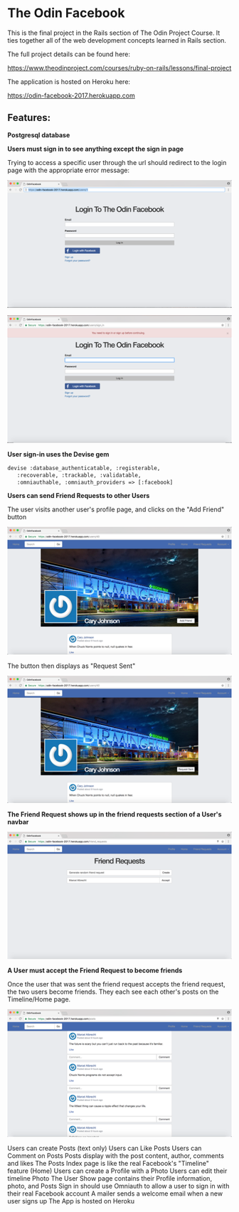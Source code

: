 <h1>The Odin Facebook</h1>

This is the final project in the Rails section of The Odin Project Course. It ties together all of the web development concepts learned in Rails section. 

The full project details can be found here:

https://www.theodinproject.com/courses/ruby-on-rails/lessons/final-project

The application is hosted on Heroku here:

https://odin-facebook-2017.herokuapp.com

<h2>Features:</h2>

<strong>Postgresql database</strong>

<strong>Users must sign in to see anything except the sign in page</strong>

Trying to access a specific user through the url should redirect to the login page with the appropriate error message:

![alt text](https://raw.githubusercontent.com/malbrecht0792/Odin-Facebook/master/app/assets/images/screenshots/sign_in_required_1.png)

![alt text](https://raw.githubusercontent.com/malbrecht0792/Odin-Facebook/master/app/assets/images/screenshots/sign_in_required_2.png)

<strong>User sign-in uses the Devise gem</strong>

<pre><code>devise :database_authenticatable, :registerable,
   :recoverable, :trackable, :validatable, 
   :omniauthable, :omniauth_providers => [:facebook]
</code></pre>

<strong>Users can send Friend Requests to other Users</strong>

The user visits another user's profile page, and clicks on the "Add Friend" button

![alt text](https://raw.githubusercontent.com/malbrecht0792/Odin-Facebook/master/app/assets/images/screenshots/profile_page_add_friend.png)

The button then displays as "Request Sent"

![alt text](https://raw.githubusercontent.com/malbrecht0792/Odin-Facebook/master/app/assets/images/screenshots/profile_page_request_sent.png)

<strong>The Friend Request shows up in the friend requests section of a User's navbar</strong>

![alt text](https://raw.githubusercontent.com/malbrecht0792/Odin-Facebook/master/app/assets/images/screenshots/friend_requests.png)

<strong>A User must accept the Friend Request to become friends</strong>

Once the user that was sent the friend request accepts the friend request, the two users become friends. They each see each other's posts on the Timeline/Home page.

![alt text](https://raw.githubusercontent.com/malbrecht0792/Odin-Facebook/master/app/assets/images/screenshots/timeline.png)

Users can create Posts (text only)
Users can Like Posts
Users can Comment on Posts
Posts display with the post content, author, comments and likes
The Posts Index page is like the real Facebook's "Timeline" feature (Home)
Users can create a Profile with a Photo
Users can edit their timeline Photo
The User Show page contains their Profile information, photo, and Posts
Sign in should use Omniauth to allow a user to sign in with their real Facebook account
A mailer sends a welcome email when a new user signs up
The App is hosted on Heroku

